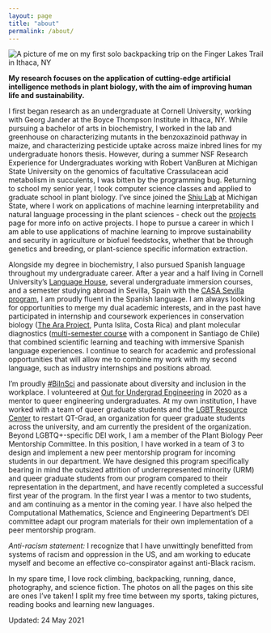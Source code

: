 ```yaml
---
layout: page
title: "about"
permalink: /about/
---
```

![A picture of me on my first solo backpacking trip on the Finger Lakes Trail in Ithaca, NY](../images/backpacking.JPG)

**My research focuses on the application of cutting-edge artificial intelligence methods in plant biology, with the aim of improving human life and sustainability.**<br>

I first began research as an undergraduate at Cornell University, working with Georg Jander at the Boyce Thompson Institute in Ithaca, NY. While pursuing a bachelor of arts in biochemistry, I worked in the lab and greenhouse on characterizing mutants in the benzoxazinoid pathway in maize, and characterizing pesticide uptake across maize inbred lines for my undergraduate honors thesis. However, during a summer NSF Research Experience for Undergraduates working with Robert VanBuren at Michigan State University on the genomics of facultative Crassulacean acid metabolism in succulents, I was bitten by the programming bug. Returning to school my senior year, I took computer science classes and applied to graduate school in plant biology. I’ve since joined the [Shiu Lab](https://shiulab.github.io/) at Michigan State, where I work on applications of machine learning interpretability and natural language processing in the plant sciences - check out the [projects](https://serenalotreck.github.io/projects/) page for more info on active projects. I hope to pursue a career in which I am able to use applications of machine learning to improve sustainability and security in agriculture or biofuel feedstocks, whether that be through genetics and breeding, or plant-science specific information extraction.<br>

Alongside my degree in biochemistry, I also pursued Spanish language throughout my undergraduate career. After a year and a half living in Cornell University’s [Language House](https://cornell.campusgroups.com/culh/home/), several undergraduate immersion courses, and a semester studying abroad in Sevilla, Spain with the [CASA Sevilla program](https://casa.education/sevilla), I am proudly fluent in the Spanish language. I am always looking for opportunities to merge my dual academic interests, and in the past have participated in internship and coursework experiences in conservation biology ([The Ara Project](https://en.wikipedia.org/wiki/The_Ara_Project), Punta Islita, Costa Rica) and plant molecular diagnostics ([multi-semester course](https://classes.cornell.edu/browse/roster/FA18/class/PLSCI/4300) with a component in Santiago de Chile) that combined scientific learning and teaching with immersive Spanish language experiences. I continue to search for academic and professional opportunities that will allow me to combine my work with my second language, such as industry internships and positions abroad. <br>

I’m proudly [#BiInSci](https://twitter.com/hashtag/biinsci?ref_src=twsrc%5Egoogle%7Ctwcamp%5Eserp%7Ctwgr%5Ehashtag) and passionate about diversity and inclusion in the workplace. I volunteered at [Out for Undergrad Engineering](https://www.outforundergrad.org/engineering) in 2020 as a mentor to queer engineering undergraduates. At my own institution, I have worked with a team of queer graduate students and the [LGBT Resource Center](https://lbgtrc.msu.edu/) to restart QT-Grad, an organization for queer graduate students across the university, and am currently the president of the organization.  Beyond LGBTQ+-specific DEI work, I am a member of the Plant Biology Peer Mentorship Committee. In this position, I have worked in a team of 3 to design and implement a new peer mentorship program for incoming students in our department. We have designed this program specifically bearing in mind the outsized attrition of underrepresented minority (URM) and queer graduate students from our program compared to their representation in the department, and have recently completed a successful first year of the program. In the first year I was a mentor to two students, and am continuing as a mentor in the coming year. I have also helped the Computational Mathematics, Science and Engineering Department’s DEI committee adapt our program materials for their own implementation of a peer mentorship program. <br>

*Anti-racism statement:* I recognize that I have unwittingly benefitted from systems of racism and oppression in the US, and am working to educate myself and become an effective co-conspirator against anti-Black racism.  <br>

In my spare time, I love rock climbing, backpacking, running, dance, photography, and science fiction. The photos on all the pages on this site are ones I’ve taken! I split my free time between my sports, taking pictures, reading books and learning new languages. <br>

Updated: 24 May 2021


